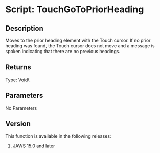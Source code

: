 # Script: TouchGoToPriorHeading

## Description

Moves to the prior heading element with the Touch cursor. If no prior
heading was found, the Touch cursor does not move and a message is
spoken indicating that there are no previous headings.

## Returns

Type: Void\

## Parameters

No Parameters

## Version

This function is available in the following releases:

1.  JAWS 15.0 and later
